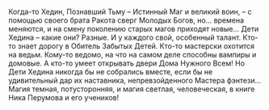 <!--2017-02-14 21:29:36-->
Когда-то Хедин, Познавший Тьму – Истинный Маг и великий воин, – с помощью своего брата Ракота сверг Молодых Богов, но… времена меняются, и на смену поколению старых магов приходят новые…
Дети Хедина – какие они? Разные. И у каждого свой, особенный талант. Кто-то знает дорогу в Обитель Забытых Детей. Кто-то мастерски охотится на ведьм. Кому-то ведомо, на что на самом деле способны вампиры и домовые. А кто-то умеет открывать двери Дома Нужного Всем! Но Дети Хедина никогда бы не собрались вместе, если бы не удивительный дар их наставника, непревзойденного Мастера фэнтези…
Магия темная, потусторонняя, и магия светлая, человеческая, в книге Ника Перумова и его учеников!